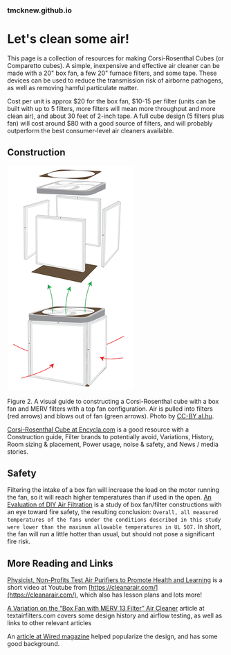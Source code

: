 ### tmcknew.github.io
# Let's clean some air!

This page is a collection of resources for making Corsi-Rosenthal Cubes (or Comparetto cubes). A simple, inexpensive and effective air cleaner can be made with a 20" box fan, a few 20" furnace filters, and some tape. These devices can be used to reduce the transmission risk of airborne pathogens, as well as removing hamful particulate matter. 

Cost per unit is approx $20 for the box fan, $10-15 per filter (units can be built with up to 5 filters, more filters will mean more throughput and more clean air), and about 30 feet of 2-inch tape. A full cube design (5 filters plus fan) will cost around $80 with a good source of filters, and will probably outperform the best consumer-level air cleaners available.

## Construction
![Image](box.png)

Figure 2. A visual guide to constructing a Corsi-Rosenthal cube with a box fan and MERV filters with a top fan configuration. Air is pulled into filters (red arrows) and blows out of fan (green arrows). Photo by [CC-BY al.hu](https://www.flickr.com/photos/23309579@N04/51335349886/in/dateposted-public/).

[Corsi-Rosenthal Cube at Encycla.com](https://encycla.com/Corsi-Rosenthal_Cube) is a good resource with a Construction guide, Filter brands to potentially avoid, Variations, History, Room sizing & placement, Power usage, noise & safety, and News / media stories.

## Safety
Filtering the intake of a box fan will increase the load on the motor running the fan, so it will reach higher temperatures than if used in the open. [An Evaluation of DIY Air Filtration](https://chemicalinsights.org/wp-content/uploads/DIY-Box-Fan-Report-2021.pdf?utm_source=Chemical+Insights&utm_campaign=d52ba63ea8-July_2021_Newsletter7_13_2021_13_4&utm_medium=email&utm_term=0_09fecf83d2-d52ba63ea8-119531236) is a study of box fan/filter constructions with an eye toward fire safety, the resulting conclusion: 
`Overall, all measured temperatures of the fans under the conditions described in this study were lower than the maximum allowable
temperatures in UL 507.` In short, the fan will run a little hotter than usual, but should not pose a significant fire risk.

## More Reading and Links

[Physicist, Non-Profits Test Air Purifiers to Promote Health and Learning](https://www.youtube.com/watch?v=A7B7t4DUMOA) is a short video at Youtube from [https://cleanarair.com/](https://cleanarair.com/), which also has lesson plans and lots more!

[A Variation on the “Box Fan with MERV 13 Filter” Air Cleaner](https://www.texairfilters.com/a-variation-on-the-box-fan-with-merv-13-filter-air-cleaner/) article at textairfilters.com covers some design history and airflow testing, as well as links to other relevant articles 

An [article at Wired magazine](https://www.wired.com/story/could-a-janky-jury-rigged-air-purifier-help-fight-covid-19/) helped popularize the design, and has some good background.